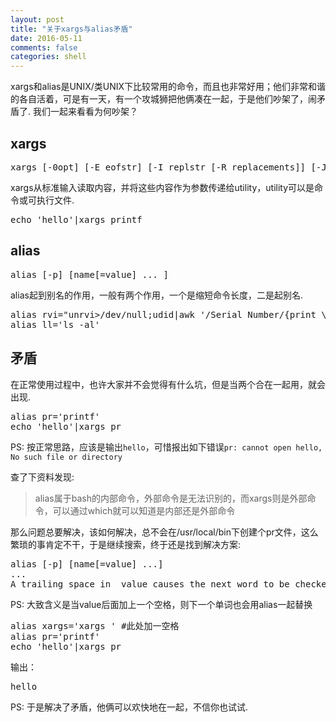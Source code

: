 ```yaml
---
layout: post
title: "关于xargs与alias矛盾"
date: 2016-05-11
comments: false
categories: shell
---
```


xargs和alias是UNIX/类UNIX下比较常用的命令，而且也非常好用；他们非常和谐的各自活着，可是有一天，有一个攻城狮把他俩凑在一起，于是他们吵架了，闹矛盾了. 我们一起来看看为何吵架？

## xargs

<pre>
xargs [-0opt] [-E eofstr] [-I replstr [-R replacements]] [-J replstr] [-L number] [-n number [-x]] [-P maxprocs] [-s size] [utility [argument ...]]
</pre>

xargs从标准输入读取内容，并将这些内容作为参数传递给utility，utility可以是命令或可执行文件.

<pre>
echo 'hello'|xargs printf 
</pre>

## alias

<pre>
alias [-p] [name[=value] ... ]
</pre>

alias起到别名的作用，一般有两个作用，一个是缩短命令长度，二是起别名.

<pre>
alias rvi="unrvi>/dev/null;udid|awk '/Serial Number/{print \$3}'|xargs rvictl -s"
alias ll='ls -al'
</pre>

## 矛盾
在正常使用过程中，也许大家并不会觉得有什么坑，但是当两个合在一起用，就会出现. 

<pre>
alias pr='printf'
echo 'hello'|xargs pr
</pre>
PS: 按正常思路，应该是输出`hello`，可惜报出如下错误`pr: cannot open hello, No such file or directory`

查了下资料发现:

> alias属于bash的内部命令，外部命令是无法识别的，而xargs则是外部命令，可以通过which就可以知道是内部还是外部命令

那么问题总要解决，该如何解决，总不会在/usr/local/bin下创建个pr文件，这么繁琐的事肯定不干，于是继续搜索，终于还是找到解决方案:

<pre>
alias [-p] [name[=value] ...]
...
A trailing space in  value causes the next word to be checked for alias substitution when the alias is expanded.
</pre>
PS: 大致含义是当value后面加上一个空格，则下一个单词也会用alias一起替换

<pre>
alias xargs='xargs ' #此处加一空格
alias pr='printf'
echo 'hello'|xargs pr
</pre>
输出：

<pre>
hello
</pre>

PS: 于是解决了矛盾，他俩可以欢快地在一起，不信你也试试.

